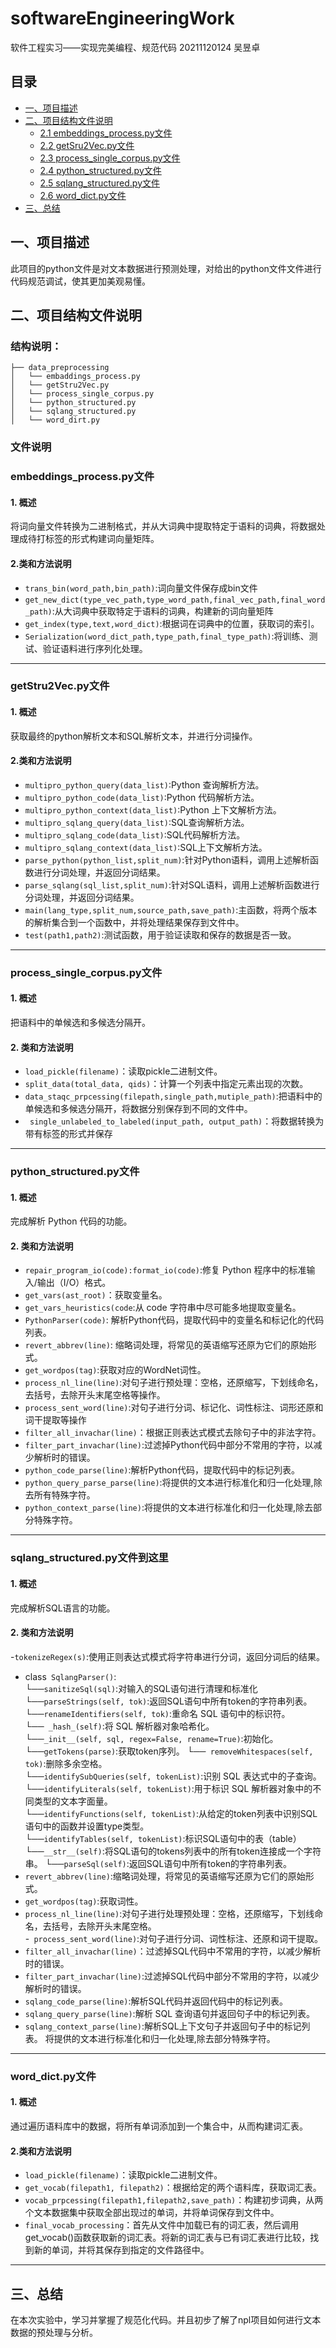 # softwareEngineeringWork
软件工程实习——实现完美编程、规范代码
20211120124 吴昱卓

## 目录
- [一、项目描述](#一项目描述)
- [二、项目结构文件说明](#二项目结构文件说明)
  - [2.1 embeddings_process.py文件](#embeddings_process.py文件)
  - [2.2 getSru2Vec.py文件](#getSru2Vec.py文件)
  - [2.3 process_single_corpus.py文件](#process_single_corpus.py文件)
  - [2.4 python_structured.py文件](#spython_structured.py文件)
  - [2.5 sqlang_structured.py文件](#sqlang_structured.py文件)
  - [2.6 word_dict.py文件](#word_dictpy文件)
- [三、总结](#三总结)

## 一、项目描述
  此项目的python文件是对文本数据进行预测处理，对给出的python文件文件进行代码规范调试，使其更加美观易懂。
## 二、项目结构文件说明
### 结构说明：
```
├── data_preprocessing  
│   └── embaddings_process.py  
│   └── getStru2Vec.py
│   └── process_single_corpus.py
│   └── python_structured.py
│   └── sqlang_structured.py
│   └── word_dirt.py

```
### 文件说明

### embeddings_process.py文件

#### 1. 概述
将词向量文件转换为二进制格式，并从大词典中提取特定于语料的词典，将数据处理成待打标签的形式构建词向量矩阵。

#### 2.类和方法说明
- `trans_bin(word_path,bin_path)`:词向量文件保存成bin文件
- `get_new_dict(type_vec_path,type_word_path,final_vec_path,final_word_path)`:从大词典中获取特定于语料的词典，构建新的词向量矩阵
- `get_index(type,text,word_dict)`:根据词在词典中的位置，获取词的索引。
- `Serialization(word_dict_path,type_path,final_type_path)`:将训练、测试、验证语料进行序列化处理。

---
### getStru2Vec.py文件
#### 1. 概述
获取最终的python解析文本和SQL解析文本，并进行分词操作。

#### 2.类和方法说明


- `multipro_python_query(data_list)`:Python 查询解析方法。
- `multipro_python_code(data_list)`:Python 代码解析方法。
- `multipro_python_context(data_list)`:Python 上下文解析方法。
- `multipro_sqlang_query(data_list)`:SQL查询解析方法。
- `multipro_sqlang_code(data_list)`:SQL代码解析方法。
- `multipro_sqlang_context(data_list)`:SQL上下文解析方法。
- `parse_python(python_list,split_num)`:针对Python语料，调用上述解析函数进行分词处理，并返回分词结果。
- `parse_sqlang(sql_list,split_num)`:针对SQL语料，调用上述解析函数进行分词处理，并返回分词结果。
- `main(lang_type,split_num,source_path,save_path)`:主函数，将两个版本的解析集合到一个函数中，并将处理结果保存到文件中。
- `test(path1,path2)`:测试函数，用于验证读取和保存的数据是否一致。

---
### process_single_corpus.py文件
#### 1. 概述
把语料中的单候选和多候选分隔开。
#### 2. 类和方法说明
- `load_pickle(filename)`：读取pickle二进制文件。
- `split_data(total_data, qids)`：计算一个列表中指定元素出现的次数。
- `data_staqc_prpcessing(filepath,single_path,mutiple_path)`:把语料中的单候选和多候选分隔开，将数据分别保存到不同的文件中。
- ` single_unlabeled_to_labeled(input_path, output_path)`：将数据转换为带有标签的形式并保存

---
### python_structured.py文件
#### 1. 概述
完成解析 Python 代码的功能。
#### 2. 类和方法说明
- `repair_program_io(code):format_io(code)`:修复 Python 程序中的标准输入/输出（I/O）格式。
- `get_vars(ast_root)`：获取变量名。
- `get_vars_heuristics(code`:从 code 字符串中尽可能多地提取变量名。
- `PythonParser(code)`: 解析Python代码，提取代码中的变量名和标记化的代码列表。
- `revert_abbrev(line)`: 缩略词处理，将常见的英语缩写还原为它们的原始形式。
- `get_wordpos(tag)`:获取对应的WordNet词性。
- `process_nl_line(line)`:对句子进行预处理：空格，还原缩写，下划线命名，去括号，去除开头末尾空格等操作。
- `process_sent_word(line)`:对句子进行分词、标记化、词性标注、词形还原和词干提取等操作  
- `filter_all_invachar(line)`：根据正则表达式模式去除句子中的非法字符。
- `filter_part_invachar(line)`:过滤掉Python代码中部分不常用的字符，以减少解析时的错误。
- `python_code_parse(line)`:解析Python代码，提取代码中的标记列表。
- `python_query_parse_parse(line)`:将提供的文本进行标准化和归一化处理,除去所有特殊字符。
- `python_context_parse(line)`:将提供的文本进行标准化和归一化处理,除去部分特殊字符。

---
### sqlang_structured.py文件到这里
#### 1. 概述
完成解析SQL语言的功能。
#### 2. 类和方法说明
-`tokenizeRegex(s)`:使用正则表达式模式将字符串进行分词，返回分词后的结果。
- class` SqlangParser()`:   
   └──`sanitizeSql(sql)`:对输入的SQL语句进行清理和标准化
   └──`parseStrings(self, tok)`:返回SQL语句中所有token的字符串列表。
   └──`renameIdentifiers(self, tok)`:重命名 SQL 语句中的标识符。  
   └──` _hash_(self)`:将 SQL 解析器对象哈希化。  
   └──`_init__(self, sql, regex=False, rename=True)`:初始化。  
   └──`getTokens(parse)`:获取token序列。
   └──` removeWhitespaces(self, tok)`:删除多余空格。  
   └──`identifySubQueries(self, tokenList)`:识别 SQL 表达式中的子查询。  
   └──`identifyLiterals(self, tokenList)`:用于标识 SQL 解析器对象中的不同类型的文本字面量。  
   └──`identifyFunctions(self, tokenList)`:从给定的token列表中识别SQL语句中的函数并设置type类型。  
   └──`identifyTables(self, tokenList)`:标识SQL语句中的表（table）
   └──`__str__(self)`:将SQL语句的tokens列表中的所有token连接成一个字符串。 
   └──`parseSql(self)`:返回SQL语句中所有token的字符串列表。
- `revert_abbrev(line)`:缩略词处理，将常见的英语缩写还原为它们的原始形式。
- `get_wordpos(tag)`:获取词性。
- `process_nl_line(line)`:对句子进行处理预处理：空格，还原缩写，下划线命名，去括号，去除开头末尾空格。  
-` process_sent_word(line)`:对句子进行分词、词性标注、还原和词干提取。
- `filter_all_invachar(line)`：过滤掉SQL代码中不常用的字符，以减少解析时的错误。
- `filter_part_invachar(line)`:过滤掉SQL代码中部分不常用的字符，以减少解析时的错误。
- `sqlang_code_parse(line)`:解析SQL代码并返回代码中的标记列表。
- `sqlang_query_parse(line)`:解析 SQL 查询语句并返回句子中的标记列表。
- `sqlang_context_parse(line)`:解析SQL上下文句子并返回句子中的标记列表。
将提供的文本进行标准化和归一化处理,除去部分特殊字符。
---
### word_dict.py文件
#### 1. 概述
  通过遍历语料库中的数据，将所有单词添加到一个集合中，从而构建词汇表。
#### 2.类和方法说明
- `load_pickle(filename)`：读取pickle二进制文件。
- `get_vocab(filepath1, filepath2)`：根据给定的两个语料库，获取词汇表。
- `vocab_prpcessing(filepath1,filepath2,save_path)`：构建初步词典，从两个文本数据集中获取全部出现过的单词，并将单词保存到文件中。
- `final_vocab_processing`：首先从文件中加载已有的词汇表，然后调用get_vocab()函数获取新的词汇表。将新的词汇表与已有词汇表进行比较，找到新的单词，并将其保存到指定的文件路径中。
---

## 三、总结  
在本次实验中，学习并掌握了规范化代码。并且初步了解了npl项目如何进行文本数据的预处理与分析。

